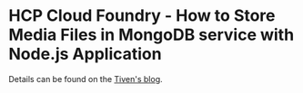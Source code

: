# HCP Cloud Foundry - How to Store Media Files in MongoDB service with Node.js Application

Details can be found on the [Tiven's blog](http://tiven.wang/articles/store-media-file-in-mongodb-with-nodejs/).
